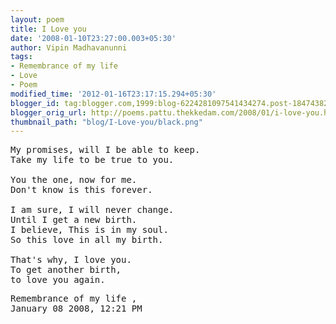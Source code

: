 ```yaml
---
layout: poem
title: I Love you
date: '2008-01-10T23:27:00.003+05:30'
author: Vipin Madhavanunni
tags:
- Remembrance of my life
- Love
- Poem
modified_time: '2012-01-16T23:17:15.294+05:30'
blogger_id: tag:blogger.com,1999:blog-6224281097541434274.post-1847438205972809507
blogger_orig_url: http://poems.pattu.thekkedam.com/2008/01/i-love-you.html
thumbnail_path: "blog/I-Love-you/black.png"
---
```

<pre>
My promises, will I be able to keep. 
Take my life to be true to you. 

You the one, now for me. 
Don't know is this forever. 

I am sure, I will never change. 
Until I get a new birth. 
I believe, This is in my soul. 
So this love in all my birth. 

That's why, I love you. 
To get another birth, 
to love you again. 
</pre>

<pre>
Remembrance of my life , 
January 08 2008, 12:21 PM
</pre>
